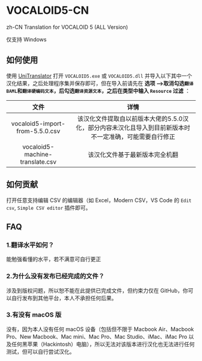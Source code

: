 # VOCALOID5-CN
zh-CN Translation for VOCALOID 5 (ALL Version)

仅支持 Windows

## 如何使用

使用 [UniTranslator](https://github.com/UlyssesWu/BAML-Translator/releases) 打开 `VOCALOID5.exe` 或 `VOCALOID5.dll` 并导入以下其中一个汉化结果，之后处理程序集并保存即可，但在导入前请先在 **选项 -->取消勾选`翻译 BAML`和`翻译硬编码文本`，后勾选`翻译资源文本`，之后在类型中输入 `Resource` 过滤** ：

|              文件               |                             详情                             |
| :-----------------------------: | :----------------------------------------------------------: |
| vocaloid5-import-from-5.5.0.csv | 该汉化文件提取自以前版本大佬的5.5.0汉化，部分内容未汉化且导入到目前新版本时不一定准确，可能需要自行修正 |
| vocaloid5-machine-translate.csv |                该汉化文件基于最新版本完全机翻                |

## 如何贡献

打开任意支持编辑 CSV 的编辑器（如 Excel，Modern CSV，VS Code 的 `Edit csv`, `Simple CSV editor` 插件即可。

## FAQ

### 1.翻译水平如何？

能勉强看懂的水平，若不满意可自行更正

### 2.为什么没有发布已经完成的文件？

涉及到版权问题，所以恕不能在此提供已完成文件，但约束力仅在 GitHub，你可以自行发布到其他平台，本人不承担任何后果。

### 3.有没有 macOS 版

没有，因为本人没有任何 macOS 设备（包括但不限于 Macbook Air、Macbook Pro、New Macbook、Mac mini、Mac Pro、Mac Studio、iMac、iMac Pro 以及任何黑苹果（Hackintosh）电脑），所以无法对该版本进行汉化也无法进行任何测试，但可以自行尝试汉化。
